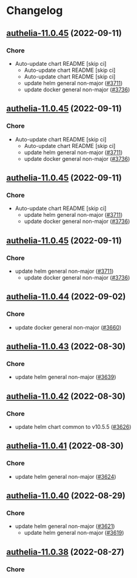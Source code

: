 # Changelog



## [authelia-11.0.45](https://github.com/truecharts/charts/compare/authelia-11.0.44...authelia-11.0.45) (2022-09-11)

### Chore

- Auto-update chart README [skip ci]
  - Auto-update chart README [skip ci]
  - Auto-update chart README [skip ci]
  - update helm general non-major ([#3711](https://github.com/truecharts/charts/issues/3711))
  - update docker general non-major ([#3736](https://github.com/truecharts/charts/issues/3736))




## [authelia-11.0.45](https://github.com/truecharts/charts/compare/authelia-11.0.44...authelia-11.0.45) (2022-09-11)

### Chore

- Auto-update chart README [skip ci]
  - Auto-update chart README [skip ci]
  - update helm general non-major ([#3711](https://github.com/truecharts/charts/issues/3711))
  - update docker general non-major ([#3736](https://github.com/truecharts/charts/issues/3736))




## [authelia-11.0.45](https://github.com/truecharts/charts/compare/authelia-11.0.44...authelia-11.0.45) (2022-09-11)

### Chore

- Auto-update chart README [skip ci]
  - update helm general non-major ([#3711](https://github.com/truecharts/charts/issues/3711))
  - update docker general non-major ([#3736](https://github.com/truecharts/charts/issues/3736))




## [authelia-11.0.45](https://github.com/truecharts/charts/compare/authelia-11.0.44...authelia-11.0.45) (2022-09-11)

### Chore

- update helm general non-major ([#3711](https://github.com/truecharts/charts/issues/3711))
  - update docker general non-major ([#3736](https://github.com/truecharts/charts/issues/3736))




## [authelia-11.0.44](https://github.com/truecharts/charts/compare/authelia-11.0.43...authelia-11.0.44) (2022-09-02)

### Chore

- update docker general non-major ([#3660](https://github.com/truecharts/charts/issues/3660))




## [authelia-11.0.43](https://github.com/truecharts/charts/compare/authelia-11.0.42...authelia-11.0.43) (2022-08-30)

### Chore

- update helm general non-major ([#3639](https://github.com/truecharts/charts/issues/3639))




## [authelia-11.0.42](https://github.com/truecharts/charts/compare/authelia-11.0.41...authelia-11.0.42) (2022-08-30)

### Chore

- update helm chart common to v10.5.5 ([#3626](https://github.com/truecharts/charts/issues/3626))




## [authelia-11.0.41](https://github.com/truecharts/charts/compare/authelia-11.0.40...authelia-11.0.41) (2022-08-30)

### Chore

- update helm general non-major ([#3624](https://github.com/truecharts/charts/issues/3624))




## [authelia-11.0.40](https://github.com/truecharts/charts/compare/authelia-11.0.38...authelia-11.0.40) (2022-08-29)

### Chore

- update helm general non-major ([#3621](https://github.com/truecharts/charts/issues/3621))
  - update helm general non-major ([#3619](https://github.com/truecharts/charts/issues/3619))




## [authelia-11.0.38](https://github.com/truecharts/charts/compare/authelia-11.0.37...authelia-11.0.38) (2022-08-27)

### Chore

